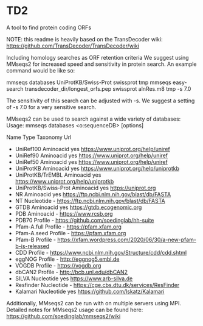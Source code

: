 # TD2
A tool to find protein coding ORFs

NOTE: this readme is heavily based on the TransDecoder wiki: https://github.com/TransDecoder/TransDecoder/wiki

Including homology searches as ORF retention criteria
We suggest using MMseqs2 for increased speed and sensitivity in protein search.
An example command would be like so: 

mmseqs databases UniProtKB/Swiss-Prot swissprot tmp
mmseqs easy-search transdecoder_dir/longest_orfs.pep swissprot alnRes.m8 tmp -s 7.0

The sensitivity of this search can be adjusted with -s. We suggest a setting of -s 7.0 for a very sensitive search.

MMseqs2 can be used to search against a wide variety of databases:
Usage: mmseqs databases <name> <o:sequenceDB> <tmpDir> [options]

  Name                	Type      	Taxonomy	Url
- UniRef100           	Aminoacid 	     yes	https://www.uniprot.org/help/uniref
- UniRef90            	Aminoacid 	     yes	https://www.uniprot.org/help/uniref
- UniRef50            	Aminoacid 	     yes	https://www.uniprot.org/help/uniref
- UniProtKB           	Aminoacid 	     yes	https://www.uniprot.org/help/uniprotkb
- UniProtKB/TrEMBL    	Aminoacid 	     yes	https://www.uniprot.org/help/uniprotkb
- UniProtKB/Swiss-Prot	Aminoacid 	     yes	https://uniprot.org
- NR                  	Aminoacid 	     yes	https://ftp.ncbi.nlm.nih.gov/blast/db/FASTA
- NT                  	Nucleotide	       -	https://ftp.ncbi.nlm.nih.gov/blast/db/FASTA
- GTDB                  Aminoacid	     yes	https://gtdb.ecogenomic.org
- PDB                 	Aminoacid 	       -	https://www.rcsb.org
- PDB70               	Profile   	       -	https://github.com/soedinglab/hh-suite
- Pfam-A.full         	Profile   	       -	https://pfam.xfam.org
- Pfam-A.seed         	Profile   	       -	https://pfam.xfam.org
- Pfam-B              	Profile   	       -	https://xfam.wordpress.com/2020/06/30/a-new-pfam-b-is-released
- CDD                   Profile                -        https://www.ncbi.nlm.nih.gov/Structure/cdd/cdd.shtml
- eggNOG              	Profile   	       -	http://eggnog5.embl.de
- VOGDB                 Profile                -        https://vogdb.org
- dbCAN2              	Profile   	       -	http://bcb.unl.edu/dbCAN2
- SILVA                 Nucleotide           yes        https://www.arb-silva.de
- Resfinder           	Nucleotide	       -	https://cge.cbs.dtu.dk/services/ResFinder
- Kalamari            	Nucleotide	     yes	https://github.com/lskatz/Kalamari

Additionally, MMseqs2 can be run with on multiple servers using MPI. Detailed notes for MMseqs2 usage can be found here: https://github.com/soedinglab/mmseqs2/wiki